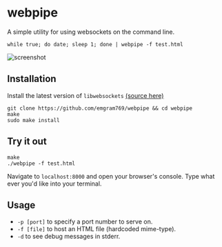 # webpipe
A simple utility for using websockets on the command line.

    while true; do date; sleep 1; done | webpipe -f test.html
    
![screenshot](http://i.imgur.com/Muh8VUE.png)

## Installation

Install the latest version of `libwebsockets` [(source here)](https://github.com/warmcat/libwebsockets)

    git clone https://github.com/emgram769/webpipe && cd webpipe
    make
    sudo make install

## Try it out

    make
    ./webpipe -f test.html

Navigate to `localhost:8000` and open your browser's console.
Type what ever you'd like into your terminal.

## Usage

- `-p [port]` to specify a port number to serve on.
- `-f [file]` to host an HTML file (hardcoded mime-type).
- `-d` to see debug messages in stderr.
